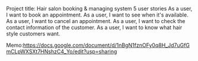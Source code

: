Project title: Hair salon booking & managing system
5 user stories
As a user, I want to book an appointment.
As a user, I want to see when it's available.
As a user, I want to cancel an appointment.
As a user, I want to check the contact information of the customer.
As a user, I want to know what hair style customers want.

Memo:https://docs.google.com/document/d/1nBgN1fznOFy0q8H_Jd7uGfGmCLpWXSXt7HNshzC4_Yo/edit?usp=sharing